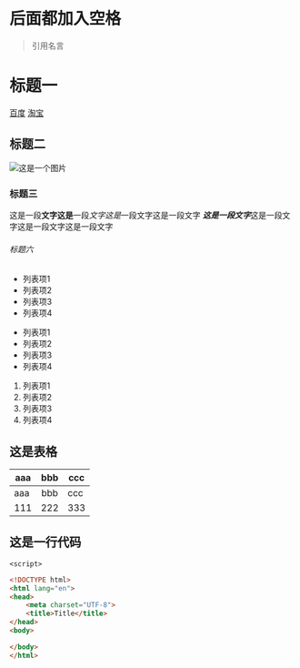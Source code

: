 # 后面都加入空格
> 引用名言
# 标题一
[百度](http://www.baidu.com)
[淘宝](http://www.btaobao.com)

## 标题二
![这是一个图片](test.jpg)
### 标题三
这是一段**文字这是**一段*文字这是*一段文字这是一段文字
***这是一段文字***这是一段文字这是一段文字这是一段文字
###### 标题六

- 列表项1
- 列表项2
- 列表项3
- 列表项4


* 列表项1
* 列表项2
* 列表项3
* 列表项4


1. 列表项1
1. 列表项2
1. 列表项3
1. 列表项4

## 这是表格
|aaa|bbb|ccc|
|-----|:---:|---|
|aaa|bbb|ccc|
|111|222|333|

## 这是一行代码
`<script>`
```html
<!DOCTYPE html>
<html lang="en">
<head>
	<meta charset="UTF-8">
	<title>Title</title>
</head>
<body>

</body>
</html>
```










